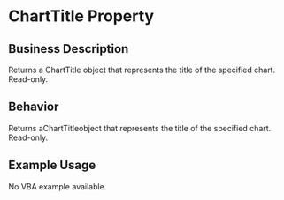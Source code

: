 # ChartTitle Property

## Business Description
Returns a ChartTitle object that represents the title of the specified chart. Read-only.

## Behavior
Returns aChartTitleobject that represents the title of the specified chart. Read-only.

## Example Usage
No VBA example available.